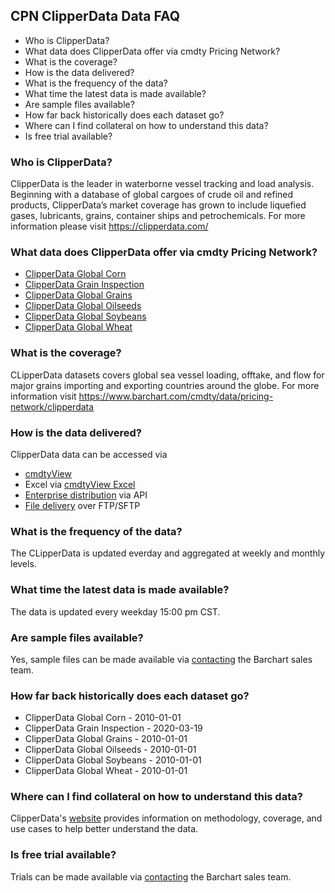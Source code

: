 ## CPN ClipperData Data FAQ
* Who is ClipperData?
* What data does ClipperData offer via cmdty Pricing Network?
* What is the coverage?
* How is the data delivered?
* What is the frequency of the data?
* What time the latest data is made available?
* Are sample files available?
* How far back historically does each dataset go?
* Where can I find collateral on how to understand this data?
* Is free trial available?

### Who is ClipperData?
ClipperData is the leader in waterborne vessel tracking and load analysis.  Beginning with a database of global cargoes of crude oil and refined products, ClipperData’s market coverage has grown to include liquefied gases, lubricants, grains, container ships and petrochemicals. 
For more information please visit https://clipperdata.com/

### What data does ClipperData offer via cmdty Pricing Network?
* [ClipperData Global Corn](https://www.barchart.com/solutions/data/market/CLP_CORN)
* [ClipperData Grain Inspection](https://www.barchart.com/solutions/data/market/CLP_CPN_OTHERS)
* [ClipperData Global Grains](https://www.barchart.com/solutions/data/market/CLP_GRAINS)
* [ClipperData Global Oilseeds](https://www.barchart.com/solutions/data/market/CLP_OILSD)
* [ClipperData Global Soybeans](https://www.barchart.com/solutions/data/market/CLP_SOY)
* [ClipperData Global Wheat](https://www.barchart.com/solutions/data/market/CLP_WHEAT)

### What is the coverage?
CLipperData datasets covers global sea vessel loading, offtake, and flow for major grains importing and exporting countries around the globe. For more information visit https://www.barchart.com/cmdty/data/pricing-network/clipperdata

### How is the data delivered?
ClipperData data can be accessed via
* [cmdtyView](https://www.barchart.com/cmdty/trading/cmdtyview)
* Excel via [cmdtyView Excel](https://www.barchart.com/cmdty/trading/cmdtyview-excel)
* [Enterprise distribution](https://www.barchart.com/cmdty/contact) via API
* [File delivery](https://www.barchart.com/cmdty/contact) over FTP/SFTP

### What is the frequency of the data?
The CLipperData is updated everday and aggregated at weekly and monthly levels.

### What time the latest data is made available?
The data is updated every weekday 15:00 pm CST.

### Are sample files available?
Yes, sample files can be made available via [contacting](https://www.barchart.com/cmdty/contact) the Barchart sales team.

### How far back historically does each dataset go?
* ClipperData Global Corn - 2010-01-01
* ClipperData Grain Inspection - 2020-03-19
* ClipperData Global Grains - 2010-01-01
* ClipperData Global Oilseeds - 2010-01-01
* ClipperData Global Soybeans - 2010-01-01
* ClipperData Global Wheat - 2010-01-01

### Where can I find collateral on how to understand this data?
ClipperData's [website](https://clipperdata.com/) provides information on methodology, coverage, and use cases to help better understand the data.

### Is free trial available?
Trials can be made available via [contacting](https://www.barchart.com/cmdty/contact) the Barchart sales team.

